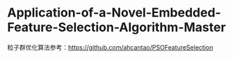 # Application-of-a-Novel-Embedded-Feature-Selection-Algorithm-Master
粒子群优化算法参考：https://github.com/ahcantao/PSOFeatureSelection
